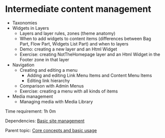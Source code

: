 # Intermediate content management



- Taxonomies
- Widgets in Layers
	- Layers and layer rules, zones (theme anatomy)
	- When to add widgets to content items (differences between Bag Part, Flow Part, Widgets List Part) and when to layers
	- Demo: creating a new layer and an Html Widget
	- Exercise: creating NotTheHomepage layer and an Html Widget in the Footer zone in that layer
- Navigation
	- Creating and editing a menu
		- Adding and editing Link Menu Items and Content Menu Items
		- Editing link hierarchy
    - Comparison with Admin Menus
	- Exercise: creating a menu with all kinds of items
- Media management
	- Managing media with Media Library

Time requirement: 1h 0m

Dependencies: [Basic site management](BasicSiteManagement)

Parent topic: [Core concepts and basic usage](./)
